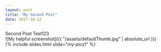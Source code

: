 ```yaml
---
layout: post
title: "My Second Post"
date: 2017-10-12
---
```



Second Post Test123
<br>
![My helpful screenshot]({{ "/assets/defaultThumb.jpg" | absolute_url }})
<br>
{% include slides.html slide="my-pics1" %}
